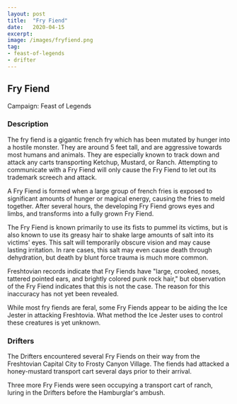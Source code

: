 ```yaml
---
layout: post
title:  "Fry Fiend"
date:   2020-04-15
excerpt: 
image: /images/fryfiend.png
tag:
- feast-of-legends
- drifter 
---
```


## Fry Fiend
Campaign: Feast of Legends

### Description
The fry fiend is a gigantic french fry which has been mutated by hunger into a hostile monster. They are around 5 feet tall, and are aggressive towards most humans and animals. They are especially known to track down and attack any carts transporting Ketchup, Mustard, or Ranch. Attempting to communicate with a Fry Fiend will only cause the Fry Fiend to let out its trademark screech and attack.

A Fry Fiend is formed when a large group of french fries is exposed to significant amounts of hunger or magical energy, causing the fries to meld together. After several hours, the developing Fry Fiend grows eyes and limbs, and transforms into a fully grown Fry Fiend.

The Fry Fiend is known primarily to use its fists to pummel its victims, but is also known to use its greasy hair to shake large amounts of salt into its victims' eyes. This salt will temporarily obscure vision and may cause lasting irritation. In rare cases, this salt may even cause death through dehydration, but death by blunt force trauma is much more common.

Freshtovian records indicate that Fry Fiends have "large, crooked, noses, tattered pointed ears, and brightly colored punk rock hair," but observation of the Fry Fiend indicates that this is not the case. The reason for this inaccuracy has not yet been revealed.

While most fry fiends are feral, some Fry Fiends appear to be aiding the Ice Jester in attacking Freshtovia. What method the Ice Jester uses to control these creatures is yet unknown.

### Drifters

The Drifters encountered several Fry Fiends on their way from the Freshtovian Capital City to Frosty Canyon Village. The fiends had attacked a honey-mustard transport cart several days prior to their arrival.

Three more Fry Fiends were seen occupying a transport cart of ranch, luring in the Drifters before the Hamburglar's ambush.
